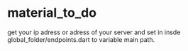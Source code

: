 # material_to_do

get your ip adress or adress of your server and set in insde global_folder/endpoints.dart to variable main path.
